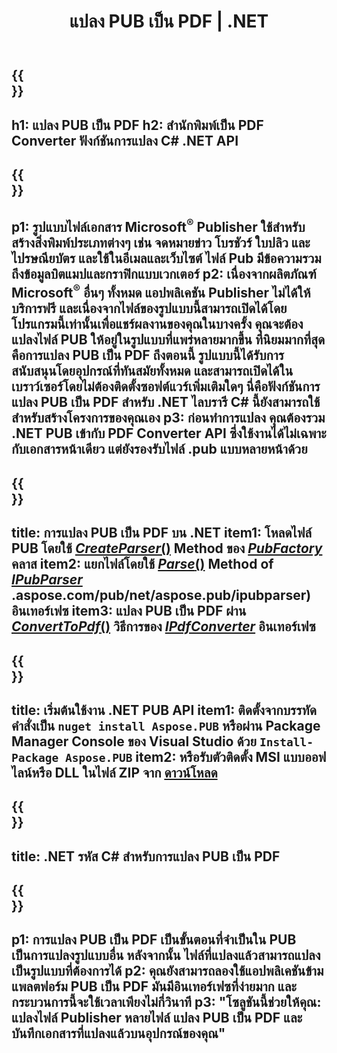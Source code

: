 ﻿---
translation: true
template: /_templates/conversion-child-net.md
title: แปลง PUB เป็น PDF | .NET
description: แปลง PUB เป็น PDF โดยใช้ .NET API บน Windows, Linux และ Mac OS X ฟังก์ชันการแปลง Publisher ที่ผสานรวมเข้ากับโซลูชันของคุณเองได้ง่าย
url: /net/conversion/pub-to-pdf/
metakeywords: pub เป็น pdf net, แปลง pub เป็น pdf net, pub เป็น pdf c# converter, แปลง pub เป็น pdf c#, pub เป็น pdf c#
family: pub
platformtag: net
feature: conversion
---

{{<section banner>}}
---
h1: แปลง PUB เป็น PDF
h2: สำนักพิมพ์เป็น PDF Converter ฟังก์ชันการแปลง С# .NET API
---

{{<section overview>}}
---
p1: รูปแบบไฟล์เอกสาร Microsoft<sup>®</sup> Publisher ใช้สำหรับสร้างสิ่งพิมพ์ประเภทต่างๆ เช่น จดหมายข่าว โบรชัวร์ ใบปลิว และไปรษณียบัตร และใช้ในอีเมลและเว็บไซต์ ไฟล์ Pub มีข้อความรวมถึงข้อมูลบิตแมปและกราฟิกแบบเวกเตอร์
p2: เนื่องจากผลิตภัณฑ์ Microsoft<sup>®</sup> อื่นๆ ทั้งหมด แอปพลิเคชัน Publisher ไม่ได้ให้บริการฟรี และเนื่องจากไฟล์ของรูปแบบนี้สามารถเปิดได้โดยโปรแกรมนี้เท่านั้นเพื่อแชร์ผลงานของคุณในบางครั้ง คุณจะต้องแปลงไฟล์ PUB ให้อยู่ในรูปแบบที่แพร่หลายมากขึ้น ที่นิยมมากที่สุดคือการแปลง PUB เป็น PDF ถึงตอนนี้ รูปแบบนี้ได้รับการสนับสนุนโดยอุปกรณ์ที่ทันสมัยทั้งหมด และสามารถเปิดได้ในเบราว์เซอร์โดยไม่ต้องติดตั้งซอฟต์แวร์เพิ่มเติมใดๆ นี่คือฟังก์ชันการแปลง PUB เป็น PDF สำหรับ .NET ไลบรารี C# นี้ยังสามารถใช้สำหรับสร้างโครงการของคุณเอง
p3: ก่อนทำการแปลง คุณต้องรวม .NET PUB เข้ากับ PDF Converter API ซึ่งใช้งานได้ไม่เฉพาะกับเอกสารหน้าเดียว แต่ยังรองรับไฟล์ .pub แบบหลายหน้าด้วย
---

{{<section feature1>}}
---
title: การแปลง PUB เป็น PDF บน .NET
item1: โหลดไฟล์ PUB โดยใช้ [*CreateParser*()](https://apireference.aspose.com/pub/net/aspose.pub/pubfactory/methods/createparser/index) Method ของ [*PubFactory*](https://apireference.aspose.com/pub/net/aspose.pub/pubfactory) คลาส
item2: แยกไฟล์โดยใช้ [*Parse*()](https://apireference.aspose.com/pub/net/aspose.pub/ipubparser/methods/parse) Method of [*IPubParser*](https://apireference) .aspose.com/pub/net/aspose.pub/ipubparser) อินเทอร์เฟซ
item3: แปลง PUB เป็น PDF ผ่าน [*ConvertToPdf*()](https://apireference.aspose.com/pub/net/aspose.pub/ipdfconverter/methods/converttopdf) วิธีการของ [*IPdfConverter*](https://apireference.aspose.com/pub/net/aspose.pub/ipdfconverter) อินเทอร์เฟซ
---

{{<section feature2>}}
---
title: เริ่มต้นใช้งาน .NET PUB API
item1: ติดตั้งจากบรรทัดคำสั่งเป็น ```nuget install Aspose.PUB``` หรือผ่าน Package Manager Console ของ Visual Studio ด้วย ```Install-Package Aspose.PUB```
item2: หรือรับตัวติดตั้ง MSI แบบออฟไลน์หรือ DLL ในไฟล์ ZIP จาก [ดาวน์โหลด](https://downloads.aspose.com/pub/net)
---

{{<section codeexample>}}
---
title: .NET รหัส C# สำหรับการแปลง PUB เป็น PDF
---

{{<section summary>}}
---
p1: การแปลง PUB เป็น PDF เป็นขั้นตอนที่จำเป็นใน PUB เป็นการแปลงรูปแบบอื่น หลังจากนั้น ไฟล์ที่แปลงแล้วสามารถแปลงเป็นรูปแบบที่ต้องการได้
p2: คุณยังสามารถลองใช้แอปพลิเคชันข้ามแพลตฟอร์ม PUB เป็น PDF มันมีอินเทอร์เฟซที่ง่ายมาก และกระบวนการนี้จะใช้เวลาเพียงไม่กี่วินาที
p3: "โซลูชันนี้ช่วยให้คุณ: แปลงไฟล์ Publisher หลายไฟล์ แปลง PUB เป็น PDF และบันทึกเอกสารที่แปลงแล้วบนอุปกรณ์ของคุณ"
---
